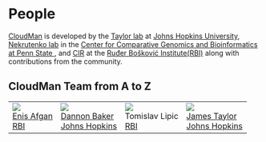 # People

[CloudMan](http://usecloudman.org) is developed by the [Taylor lab](http://taylorlab.org) at [Johns Hopkins University](http://www.jhu.edu), [Nekrutenko lab](http://nekrut.bx.psu.edu) in the [Center for Comparative Genomics and Bioinformatics at Penn State ](http://www.bx.psu.edu), and [CIR](http://www.irb.hr/en/cir/) at the [Ruđer Bošković Institute(RBI)](http://www.irb.hr/en) along with contributions from the community.

## CloudMan Team from A to Z

<table>
  <tr>
    <td> <a href='/src/enis-afgan/index.md'><img src="/src/cloudman/team/EnisAfgan.jpg" /></a> <br /> <a href='http://cloudman.irb.hr/enis/'>Enis Afgan</a> <br /> <a href='http://www.irb.hr/en/cir/'>RBI</a> </td>
    <td> <img src="/src/cloudman/team/dannon.jpg" /> <br /> <a href='/src/dannon-baker/index.md'>Dannon Baker</a> <br /> <a href='http://www.jhu.edu'>Johns Hopkins</a> </td>
    <td> <img src="/src/cloudman/team/TomislavLipic.jpg" /> <br /> Tomislav Lipic <br /><a href='http://www.irb.hr/en/cir/'>RBI</a> </td>
    <td> <img src="/src/galaxy-team/james.jpg" /> <br /> <a href='/src/james-taylor/index.md'>James Taylor</a> <br /> <a href='http://www.jhu.edu'>Johns Hopkins</a> </td>
  </tr>
</table>

